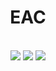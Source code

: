 <h1></h1>

<div align="center">
  <br>
  <h1>EAC</h1>
</div>

<!-- README.md by Holia -->

<div align="center">
  <br>
  <img src="https://img.shields.io/badge/EAC-beta0.1-red">
  <img src="https://img.shields.io/badge/licence-GPLv3-green">
  <img src="https://img.shields.io/badge/Discord-ef3NBraXQv-blue">
  <h1></h1>
</div>

